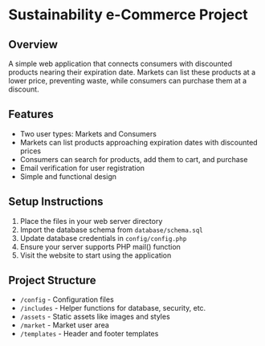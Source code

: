 # Sustainability e-Commerce Project

## Overview
A simple web application that connects consumers with discounted products nearing their expiration date. Markets can list these products at a lower price, preventing waste, while consumers can purchase them at a discount.

## Features
- Two user types: Markets and Consumers
- Markets can list products approaching expiration dates with discounted prices
- Consumers can search for products, add them to cart, and purchase
- Email verification for user registration
- Simple and functional design

## Setup Instructions
1. Place the files in your web server directory
2. Import the database schema from `database/schema.sql`
3. Update database credentials in `config/config.php`
4. Ensure your server supports PHP mail() function
5. Visit the website to start using the application

## Project Structure
- `/config` - Configuration files
- `/includes` - Helper functions for database, security, etc.
- `/assets` - Static assets like images and styles
- `/market` - Market user area
- `/templates` - Header and footer templates 